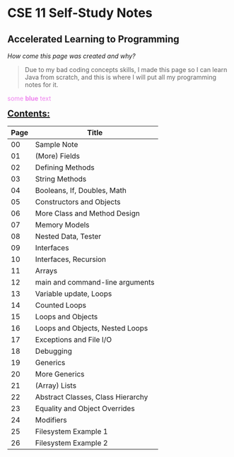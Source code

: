 # CSE 11 Self-Study Notes
## Accelerated Learning to Programming

*How come this page was created and why?*
> Due to my bad coding concepts skills, I made this page so I can learn Java from scratch, and this is where I will put all my programming notes for it. 

<span style="color:violet">some **blue** text</span>

<span style="color:green;font-weight:700;font-size:20px"> [Contents:](https://chelcey.github.io/cse11-self-study/)</span>

| Page | Title |
| ----------- | ----------- |
| 00 | Sample Note |
| 01 | (More) Fields |
| 02 | Defining Methods |
| 03 | String Methods |
| 04 | Booleans, If, Doubles, Math |
| 05 | Constructors and Objects |
| 06 | More Class and Method Design |
| 07 | Memory Models |
| 08 | Nested Data, Tester |
| 09 | Interfaces |
| 10 | Interfaces, Recursion |
| 11 | Arrays |
| 12 | main and command-line arguments |
| 13 | Variable update, Loops |
| 14 | Counted Loops |
| 15 | Loops and Objects |
| 16 | Loops and Objects, Nested Loops |
| 17 | Exceptions and File I/O |
| 18 | Debugging |
| 19 | Generics |
| 20 | More Generics |
| 21 | (Array) Lists |
| 22 | Abstract Classes, Class Hierarchy |
| 23 | Equality and Object Overrides |
| 24 | Modifiers |
| 25 | Filesystem Example 1 |
| 26 | Filesystem Example 2 |

